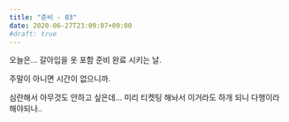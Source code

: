 ```yaml
---
title: "준비 - 03"
date: 2020-06-27T23:09:07+09:00
#draft: true
---
```

오늘은... 갈아입을 옷 포함 준비 완료 시키는 날.

주말이 아니면 시간이 없으니까.

심란해서 아무것도 안하고 싶은데...
미리 티켓팅 해놔서 이거라도 하개 되니 다행이라 해야되나..
